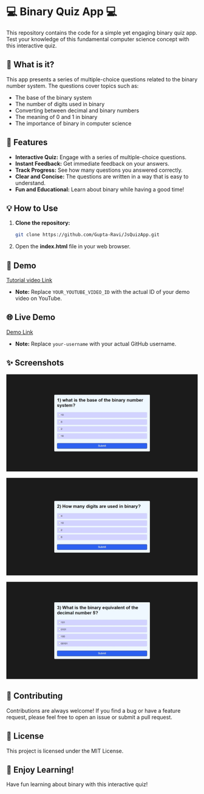# 💻 Binary Quiz App 💻

This repository contains the code for a simple yet engaging binary quiz app. Test your knowledge of this fundamental computer science concept with this interactive quiz.

## 🧠 What is it?

This app presents a series of multiple-choice questions related to the binary number system. The questions cover topics such as:

* The base of the binary system
* The number of digits used in binary
* Converting between decimal and binary numbers
* The meaning of 0 and 1 in binary
* The importance of binary in computer science

## 🚀 Features

* **Interactive Quiz:**  Engage with a series of multiple-choice questions.
* **Instant Feedback:**  Get immediate feedback on your answers.
* **Track Progress:**  See how many questions you answered correctly.
* **Clear and Concise:**  The questions are written in a way that is easy to understand.
* **Fun and Educational:**  Learn about binary while having a good time!

## 💡 How to Use

1. **Clone the repository:**
   ```bash
   git clone https://github.com/Gupta-Ravi/JsQuizApp.git
   ```

2. Open the **index.html** file in your web browser.

## 🎥 Demo

[Tutorial video Link](https://youtu.be/u9NFuoITzrs?si=4rp0KrVOJU9VLxL7) 

* **Note:** Replace `YOUR_YOUTUBE_VIDEO_ID` with the actual ID of your demo video on YouTube. 

## 🌐 Live Demo

[Demo Link](https://gupta-ravi.github.io/JsQuizApp/)

* **Note:**  Replace `your-username` with your actual GitHub username.

## ✨ Screenshots

![Quiz App Screenshot](s1.jpeg)

![Quiz App Screenshot](s2.jpeg)

![Quiz App Screenshot](s3.jpeg)

## 🤝 Contributing

Contributions are always welcome! If you find a bug or have a feature request, please feel free to open an issue or submit a pull request.

## 📝 License

This project is licensed under the MIT License.

## 🎉  Enjoy Learning!

Have fun learning about binary with this interactive quiz! 